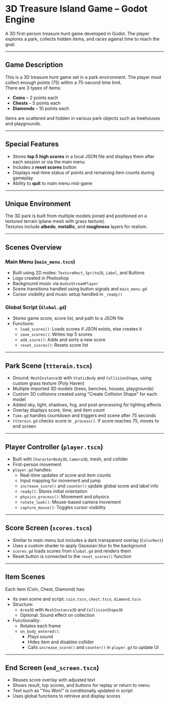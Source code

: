 # 3D Treasure Island Game – Godot Engine

A 3D first-person treasure hunt game developed in Godot. The player explores a park, collects hidden items, and races against time to reach the goal.

---

## Game Description

This is a 3D treasure hunt game set in a park environment. The player must collect enough points (75) within a 75-second time limit.  
There are 3 types of items:

- **Coins** – 2 points each  
- **Chests** – 5 points each  
- **Diamonds** – 10 points each  

Items are scattered and hidden in various park objects such as treehouses and playgrounds.

---

## Special Features

- Stores **top 5 high scores** in a local JSON file and displays them after each session or via the main menu
- Includes a **reset scores** button
- Displays real-time status of points and remaining item counts during gameplay
- Ability to **quit** to main menu mid-game

---

## Unique Environment

The 3D park is built from multiple models joined and positioned on a textured terrain (plane mesh with grass texture).  
Textures include **albedo**, **metallic**, and **roughness** layers for realism.

---

## Scenes Overview

### Main Menu (`main_menu.tscn`)

- Built using 2D nodes: `TextureRect`, `Sprite2D`, `Label`, and Buttons
- Logo created in Photoshop
- Background music via `AudioStreamPlayer`
- Scene transitions handled using button signals and `main_menu.gd`
- Cursor visibility and music setup handled in `_ready()`

### Global Script (`Global.gd`)

- Stores game score, score list, and path to a JSON file
- Functions:
  - `load_scores()`: Loads scores if JSON exists, else creates it
  - `save_scores()`: Writes top 5 scores
  - `add_score()`: Adds and sorts a new score
  - `reset_scores()`: Resets score list

---

## Park Scene (`ttterain.tscn`)

- Ground: `MeshInstance3D` with `StaticBody` and `CollisionShape`, using custom grass texture (Poly Haven)
- Multiple imported 3D models (trees, benches, houses, playgrounds)
- Custom 3D collisions created using "Create Collision Shape" for each model
- Added sky, light, shadows, fog, and post-processing for lighting effects
- Overlay displays score, time, and item count
- `Time.gd` handles countdown and triggers end scene after 75 seconds
- `ttterain.gd` checks score in `_process()`. If score reaches 75, moves to end screen

---

## Player Controller (`player.tscn`)

- Built with `CharacterBody3D`, `Camera3D`, mesh, and collider
- First-person movement
- `player.gd` handles:
  - Real-time updates of score and item counts
  - Input mapping for movement and jump
  - `increase_score()` and `counter()` update global score and label info
  - `ready()`: Stores initial orientation
  - `physics_process()`: Movement and physics
  - `rotate_look()`: Mouse-based camera movement
  - `capture_mouse()`: Toggles cursor visibility

---

## Score Screen (`scores.tscn`)

- Similar to main menu but includes a dark transparent overlay (`ColorRect`)
- Uses a custom shader to apply Gaussian blur to the background
- `scores.gd` loads scores from `Global.gd` and renders them
- Reset button is connected to the `reset_scores()` function

---

## Item Scenes

Each item (Coin, Chest, Diamond) has:

- Its own scene and script: `coin.tscn`, `chest.tscn`, `diamond.tscn`
- Structure:
  - `Area3D` with `MeshInstance3D` and `CollisionShape3D`
  - Optional: Sound effect on collection
- Functionality:
  - Rotates each frame
  - `on_body_entered()`:
    - Plays sound
    - Hides item and disables collider
    - Calls `increase_score()` and `counter()` in `player.gd` to update UI

---

## End Screen (`end_screen.tscn`)

- Reuses score overlay with adjusted text
- Shows result, top scores, and buttons for replay or return to menu
- Text such as "You Won!" is conditionally updated in script
- Uses global functions to retrieve and display scores


